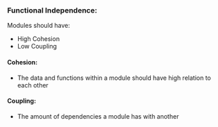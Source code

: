 ### Functional Independence:

Modules should have:
- High Cohesion
- Low Coupling

#### Cohesion:
- The data and functions within a module should have high relation to each other

#### Coupling:
- The amount of dependencies a module has with another